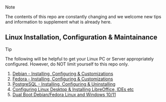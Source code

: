 > [!NOTE]
> The contents of this repo are constantly changing and we welcome new tips and information to supplement what is already here.

## Linux Installation, Configuration & Maintainance
> [!TIP]
> The following will be helpful to get your Linux PC or Server appropriately configured. However, do NOT limit yourself to this repo only.

1. [Debian - Installing, Configuring & Customizations](debian/README.md)
2. [Fedora - Installing, Configuring & Customizations](fedora/README.md)
3. [PostgreSQL - Installing, Configuring & Uninstalling](database/README.md)
4. [Configuring Linux Desktop & Installing LibreOffice, IDEs etc](desktop/README.md)
5. [Dual Boot Debian/Fedora Linux and Windows 10/11](dual-boot-linux-windows.md)
